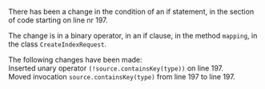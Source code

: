 There has been a change in the condition of an if statement, in the section of code starting on line nr 197.
  
The change is in a binary operator, in an if clause, in the method ```mapping```, in the class ```CreateIndexRequest```.
  
The following changes have been made:  
Inserted unary operator ```(!source.containsKey(type))``` on line 197.  
Moved invocation ```source.containsKey(type)``` from line 197 to line 197.  

